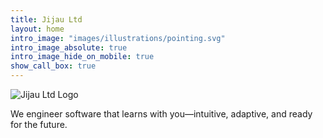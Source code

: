 ```yaml
---
title: Jijau Ltd
layout: home
intro_image: "images/illustrations/pointing.svg"
intro_image_absolute: true
intro_image_hide_on_mobile: true
show_call_box: true
---
```


<img src="{{ 'images/logo/logo.png' | prepend: site.baseurl }}" alt="Jijau Ltd Logo" class="site-logo" />

We engineer software that learns with you—intuitive, adaptive, and ready for the future.
